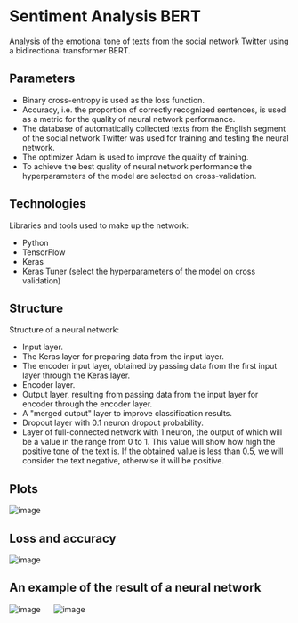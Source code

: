 # Sentiment Analysis BERT

Analysis of the emotional tone of texts from the social network Twitter using a bidirectional transformer BERT.

## Parameters

* Binary cross-entropy is used as the loss function.
* Accuracy, i.e. the proportion of correctly recognized sentences, is used as a metric for the quality of neural network performance.
* The database of automatically collected texts from the English segment of the social network Twitter was used for training and testing the neural network.
* The optimizer Adam is used to improve the quality of training.
* To achieve the best quality of neural network performance the hyperparameters of the model are selected on cross-validation.

## Technologies

Libraries and tools used to make up the network:

* Python
* TensorFlow
* Keras
* Keras Tuner (select the hyperparameters of the model on cross validation)

## Structure

Structure of a neural network:

* Input layer.
* The Keras layer for preparing data from the input layer.
* The encoder input layer, obtained by passing data from the first input layer through the Keras layer.
* Encoder layer.
* Output layer, resulting from passing data from the input layer for encoder through the encoder layer.
* A "merged output" layer to improve classification results.
* Dropout layer with 0.1 neuron dropout probability.
* Layer of full-connected network with 1 neuron, the output of which will be a value in the range from 0 to 1. This value will show how high the positive tone of the text is. If the obtained value is less than 0.5, we will consider the text negative, otherwise it will be positive.

## Plots

![image](https://user-images.githubusercontent.com/54866075/126515847-d09486e7-9234-4210-a442-790f12d94d27.png)

## Loss and accuracy

![image](https://user-images.githubusercontent.com/54866075/126515923-5e9c8788-ee6f-46b1-b7d2-1b697839d4ae.png)

## An example of the result of a neural network

![image](https://user-images.githubusercontent.com/54866075/126515872-fbee9a65-b44d-466c-a6dd-aa2c141cc266.png)      ![image](https://user-images.githubusercontent.com/54866075/126515884-0f62b101-9557-4f93-a967-f8049530ff39.png)
